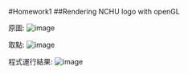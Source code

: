 #Homework1 
##Rendering NCHU logo with openGL 

原圖: 
![image](https://github.com/pandatomlcc/---/blob/master/Homework1/%E4%B8%AD%E8%88%88%E5%A4%A7%E5%AD%B8_%E7%AF%84%E4%BE%8B.bmp) 

取點: 
![image](https://github.com/pandatomlcc/---/blob/master/Homework1/%E4%B8%AD%E8%88%88%E5%A4%A7%E5%AD%B8_%E5%8F%96%E9%BB%9E.bmp) 

程式運行結果: 
![image](https://github.com/pandatomlcc/---/blob/master/Homework1/%E4%B8%AD%E8%88%88%E5%A4%A7%E5%AD%B8_%E7%B5%90%E6%9E%9C.png) 



